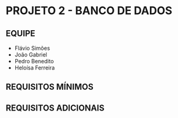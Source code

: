 # PROJETO 2 - BANCO DE DADOS
## EQUIPE
- Flávio Simões
- João Gabriel
- Pedro Benedito
- Heloísa Ferreira

## REQUISITOS MÍNIMOS

## REQUISITOS ADICIONAIS
